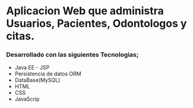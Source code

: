 # Aplicacion Web que administra Usuarios, Pacientes, Odontologos y citas.

### Desarrollado con las siguientes Tecnologias;
- Java EE - JSP
- Persistencia de datos ORM
- DataBase(MySQL)
- HTML
- CSS
- JavaScrip
